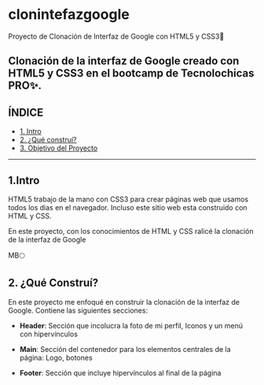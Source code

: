 # clonintefazgoogle
Proyecto de Clonación de Interfaz de Google con HTML5 y CSS3🦋

## Clonación de la interfaz de Google creado con HTML5 y CSS3 en el bootcamp de Tecnolochicas PRO✨. 

## ÍNDICE

* [1. Intro](#)
* [2. ¿Qué construí?](#)
* [3. Objetivo del Proyecto](#)


****

## 1.Intro

HTML5 trabajo de la mano con CSS3 para crear páginas web que usamos todos los dias en el navegador. Incluso este sitio web esta construido con HTML y CSS.

En este proyecto, con los conocimientos de HTML y CSS ralicé la clonación de la interfaz de Google

MB🌕

## 2. ¿Qué Construí?

En este proyecto me enfoqué en construir la clonación de la interfaz de Google.
Contiene las siguientes secciones:

* **Header**: Sección que incolucra la foto de mi perfil, Iconos y un menú con hipervínculos 

* **Main**: Sección del contenedor para los elementos centrales de la página: Logo, botones

* **Footer**: Sección que incluye hipervínculos al final de la página
